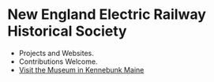 # New England Electric Railway Historical Society

* Projects and Websites.
* Contributions Welcome.
* [Visit the Museum in Kennebunk Maine](https://trolleymuseum.org/)

